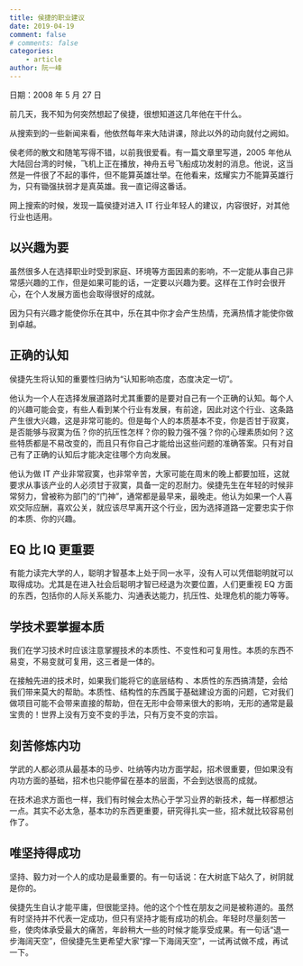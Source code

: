 ```yaml
---
title: 侯捷的职业建议
date: 2019-04-19
comment: false
# comments: false
categories:
    - article
author: 阮一峰
---
```


日期：2008 年 5 月 27 日

前几天，我不知为何突然想起了侯捷，很想知道这几年他在干什么。

从搜索到的一些新闻来看，他依然每年来大陆讲课，除此以外的动向就付之阙如。

侯老师的散文和随笔写得不错，以前我很爱看。有一篇文章里写道，2005 年他从大陆回台湾的时候，飞机上正在播放，神舟五号飞船成功发射的消息。他说，这当然是一件很了不起的事件，但不能算英雄壮举。在他看来，炫耀实力不能算英雄行为，只有锄强扶弱才是真英雄。我一直记得这番话。

网上搜索的时候，发现一篇侯捷对进入 IT 行业年轻人的建议，内容很好，对其他行业也适用。

## 以兴趣为要

虽然很多人在选择职业时受到家庭、环境等方面因素的影响，不一定能从事自己非常感兴趣的工作，但是如果可能的话，一定要以兴趣为要。这样在工作时会很开心，在个人发展方面也会取得很好的成就。

因为只有兴趣才能使你乐在其中，乐在其中你才会产生热情，充满热情才能使你做到卓越。

## 正确的认知

侯捷先生将认知的重要性归纳为“认知影响态度，态度决定一切”。

他认为一个人在选择发展道路时尤其重要的是要对自己有一个正确的认知。每个人的兴趣可能会变，有些人看到某个行业有发展，有前途，因此对这个行业、这条路产生很大兴趣，这是非常可能的。但是每个人的本质基本不变，你是否甘于寂寞，是否能够与寂寞为伍？你的抗压性怎样？你的毅力强不强？你的心理素质如何？这些特质都是不易改变的，而且只有你自己才能给出这些问题的准确答案。只有对自己有了正确的认知后才能决定往哪个方向发展。

他认为做 IT 产业非常寂寞，也非常辛苦，大家可能在周末的晚上都要加班，这就要求从事该产业的人必须甘于寂寞，具备一定的忍耐力。侯捷先生在年轻的时候非常努力，曾被称为部门的“门神”，通常都是最早来，最晚走。他认为如果一个人喜欢交际应酬，喜欢公关，就应该尽早离开这个行业，因为选择道路一定要忠实于你的本质、你的兴趣。

## EQ 比 IQ 更重要

有能力读完大学的人，聪明才智基本上处于同一水平，没有人可以凭借聪明就可以取得成功。尤其是在进入社会后聪明才智已经退为次要位置，人们更重视 EQ 方面的东西，包括你的人际关系能力、沟通表达能力，抗压性、处理危机的能力等等。

## 学技术要掌握本质

我们在学习技术时应该注意掌握技术的本质性、不变性和可复用性。本质的东西不易变，不易变就可复用，这三者是一体的。

在接触先进的技术时，如果我们能将它的底层结构 、本质性的东西搞清楚，会给我们带来莫大的帮助。本质性、结构性的东西属于基础建设方面的问题，它对我们做项目可能不会带来直接的帮助，但在无形中会带来很大的影响，无形的通常是最宝贵的！世界上没有万变不变的手法，只有万变不变的宗旨。

## 刻苦修炼内功

学武的人都必须从最基本的马步、吐纳等内功方面学起，招术很重要，但如果没有内功方面的基础，招术也只能停留在基本的层面，不会到达很高的成就。

在技术追求方面也一样，我们有时候会太热心于学习业界的新技术，每一样都想沾一点。其实不必太急，基本功的东西更重要，研究得扎实一些，招术就比较容易创作了。

## 唯坚持得成功

坚持、毅力对一个人的成功是最重要的。有一句话说：在大树底下站久了，树阴就是你的。

侯捷先生自认才能平庸，但很能坚持。他的这个个性在朋友之间是被称道的。虽然有时坚持并不代表一定成功，但只有坚持才能有成功的机会。年轻时尽量刻苦一些，使肉体承受最大的痛苦，年龄稍大一些的时候才能享受成果。有一句话“退一步海阔天空”，但侯捷先生更希望大家“撑一下海阔天空”，一试再试做不成，再试一下。
